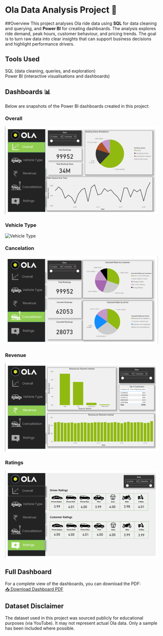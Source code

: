 # Ola Data Analysis Project 🚖

##Overview
This project analyses Ola ride data using **SQL** for data cleaning and querying, and **Power BI** for creating dashboards. The analysis explores ride demand, peak hours, customer behaviour, and pricing trends. The goal is to turn raw data into clear insights that can support business decisions and highlight performance drivers.  

## Tools Used  
SQL (data cleaning, queries, and exploration)  
Power BI (interactive visualisations and dashboards)  

## Dashboards 📊  
Below are snapshots of the Power BI dashboards created in this project:  

### Overall
![Overall](Visualisations/Overall.png)  

### Vehicle Type 
![Vehicle Type](Visualisations/Vehicle_Type.png)  

### Cancelation
![Cancelation](Visualisations/Cancelation.png)  

### Revenue
![Revenue](Visualisations/Revenue.png)  

### Ratings
![ Ratings](Visualisations/Ratings.png)  



## Full Dashboard  
For a complete view of the dashboards, you can download the PDF:  
[📥 Download Dashboard PDF](visualizations/ola_dashboard.pdf)  


## Dataset Disclaimer  
The dataset used in this project was sourced publicly for educational purposes (via YouTube). It may not represent actual Ola data. Only a sample has been included where possible.  
